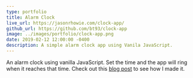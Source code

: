 ```yaml
---
type: portfolio
title: Alarm Clock
live_url: https://jasonrhowie.com/clock-app/
github_url: https://github.com/bt93/clock-app
image: ../images/portfolio/clock-app.png
date: 2019-02-12 12:00:00 -0400
description: A simple alarm clock app using Vanila JavaScript.
---
```

An alarm clock using vanilla JavaScript. Set the time and the app will ring when it reaches that time. Check out this [blog post](https://jasonrhowie.com/blog/2019/02/alarm-clock/) to see how I made it.